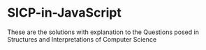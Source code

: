 # SICP-in-JavaScript
These are the solutions with explanation to the Questions posed in Structures and Interpretations of Computer Science
